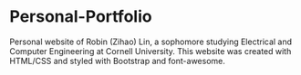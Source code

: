 # Personal-Portfolio

Personal website of Robin (Zihao) Lin, a sophomore studying Electrical and Computer Engineering at Cornell University. This website was created with HTML/CSS and styled with Bootstrap and font-awesome.
